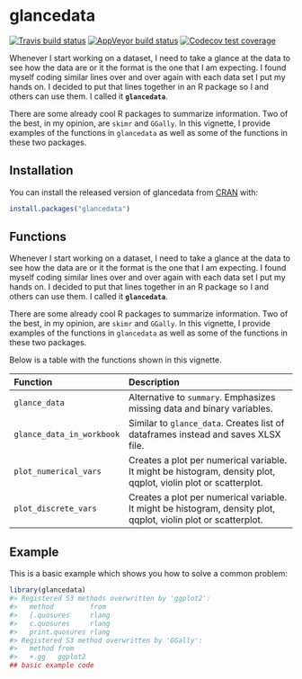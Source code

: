 
<!-- README.md is generated from README.Rmd. Please edit that file -->
glancedata
==========

<!-- badges: start -->
[![Travis build status](https://travis-ci.org/gbasulto/glancedata.svg?branch=master)](https://travis-ci.org/gbasulto/glancedata) [![AppVeyor build status](https://ci.appveyor.com/api/projects/status/github/gbasulto/glancedata?branch=master&svg=true)](https://ci.appveyor.com/project/gbasulto/glancedata) [![Codecov test coverage](https://codecov.io/gh/gbasulto/glancedata/branch/master/graph/badge.svg)](https://codecov.io/gh/gbasulto/glancedata?branch=master) <!-- badges: end -->

Whenever I start working on a dataset, I need to take a glance at the data to see how the data are or it the format is the one that I am expecting. I found myself coding similar lines over and over again with each data set I put my hands on. I decided to put that lines together in an R package so I and others can use them. I called it **`glancedata`**.

There are some already cool R packages to summarize information. Two of the best, in my opinion, are `skimr` and `GGally`. In this vignette, I provide examples of the functions in `glancedata` as well as some of the functions in these two packages.

Installation
------------

You can install the released version of glancedata from [CRAN](https://CRAN.R-project.org) with:

``` r
install.packages("glancedata")
```

Functions
---------

Whenever I start working on a dataset, I need to take a glance at the data to see how the data are or it the format is the one that I am expecting. I found myself coding similar lines over and over again with each data set I put my hands on. I decided to put that lines together in an R package so I and others can use them. I called it **`glancedata`**.

There are some already cool R packages to summarize information. Two of the best, in my opinion, are `skimr` and `GGally`. In this vignette, I provide examples of the functions in `glancedata` as well as some of the functions in these two packages.

Below is a table with the functions shown in this vignette.

| Function                  | Description                                                                                                     |
|:--------------------------|:----------------------------------------------------------------------------------------------------------------|
| `glance_data`             | Alternative to `summary`. Emphasizes missing data and binary variables.                                         |
| `glance_data_in_workbook` | Similar to `glance_data`. Creates list of dataframes instead and saves XLSX file.                               |
| `plot_numerical_vars`     | Creates a plot per numerical variable. It might be histogram, density plot, qqplot, violin plot or scatterplot. |
| `plot_discrete_vars`      | Creates a plot per numerical variable. It might be histogram, density plot, qqplot, violin plot or scatterplot. |

Example
-------

This is a basic example which shows you how to solve a common problem:

``` r
library(glancedata)
#> Registered S3 methods overwritten by 'ggplot2':
#>   method         from 
#>   [.quosures     rlang
#>   c.quosures     rlang
#>   print.quosures rlang
#> Registered S3 method overwritten by 'GGally':
#>   method from   
#>   +.gg   ggplot2
## basic example code
```
